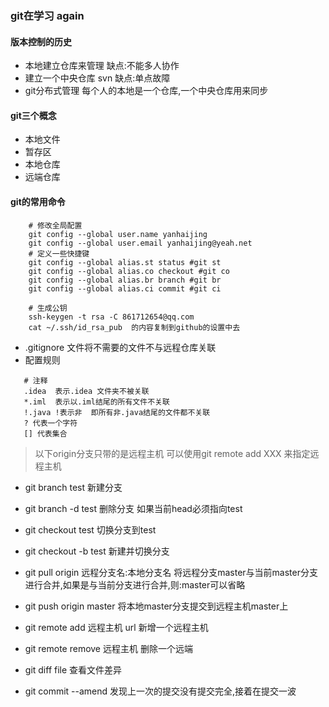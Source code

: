 ### git在学习 again

#### 版本控制的历史
+ 本地建立仓库来管理  缺点:不能多人协作
+ 建立一个中央仓库  svn  缺点:单点故障
+ git分布式管理     每个人的本地是一个仓库,一个中央仓库用来同步

#### git三个概念
+ 本地文件
+ 暂存区
+ 本地仓库
+ 远端仓库

#### git的常用命令
```
	# 修改全局配置
	git config --global user.name yanhaijing
	git config --global user.email yanhaijing@yeah.net
	# 定义一些快捷键
	git config --global alias.st status #git st
	git config --global alias.co checkout #git co
	git config --global alias.br branch #git br
	git config --global alias.ci commit #git ci	

	# 生成公钥
	ssh-keygen -t rsa -C 861712654@qq.com
	cat ~/.ssh/id_rsa_pub  的内容复制到github的设置中去

```
+ .gitignore 文件将不需要的文件不与远程仓库关联
 + 配置规则
 ```
	# 注释
	.idea  表示.idea 文件夹不被关联
	*.iml  表示以.iml结尾的所有文件不关联
	!.java !表示非  即所有非.java结尾的文件都不关联
	? 代表一个字符
	[] 代表集合
 ```
> 以下origin分支只带的是远程主机   可以使用git remote add XXX 来指定远程主机

+ git branch test 新建分支
+ git branch -d test 删除分支  如果当前head必须指向test
+ git checkout test  切换分支到test
+ git checkout -b test 新建并切换分支
+ git pull origin 远程分支名:本地分支名  将远程分支master与当前master分支进行合并,如果是与当前分支进行合并,则:master可以省略
+ git push  origin master    将本地master分支提交到远程主机master上
+ git remote add 远程主机 url 新增一个远程主机
+ git remote remove 远程主机   删除一个远端
+ git diff file 查看文件差异


+ git commit --amend 发现上一次的提交没有提交完全,接着在提交一波





